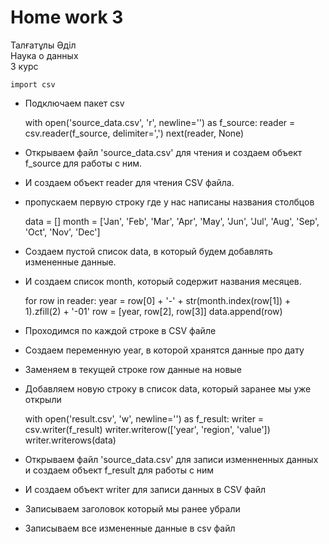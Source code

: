 # Home work 3 
Талғатұлы Әділ  
Наука о данных  
3 курс  


    import csv
* Подключаем пакет csv
     

    with open('source_data.csv', 'r', newline='') as f_source:
        reader = csv.reader(f_source, delimiter=',')
        next(reader, None)
* Открываем файл 'source_data.csv' для чтения и создаем объект f_source для работы с ним.
* И создаем объект reader для чтения CSV файла.
* пропускаем первую строку где у нас написаны названия столбцов
 

    data = []
    month = ['Jan', 'Feb', 'Mar', 'Apr', 'May', 'Jun', 'Jul', 'Aug', 'Sep', 'Oct', 'Nov', 'Dec']
* Создаем пустой список data, в который будем добавлять измененные данные.
* И создаем список month, который содержит названия месяцев.


    for row in reader:
        year = row[0] + '-' + str(month.index(row[1]) + 1).zfill(2) + '-01'
        row = [year, row[2], row[3]]
        data.append(row)
* Проходимся по каждой строке в CSV файле
* Создаем переменную year, в которой хранятся данные про дату 
* Заменяем в текущей строке row данные на новые
* Добавляем новую строку в список data, который заранее мы уже открыли


    with open('result.csv', 'w', newline='') as f_result:
        writer = csv.writer(f_result)
        writer.writerow(['year', 'region', 'value'])
        writer.writerows(data)
* Открываем файл 'source_data.csv' для записи изменненных данных и создаем объект f_result для работы с ним
* И создаем объект writer для записи данных в CSV файл
* Записываем заголовок который мы ранее убрали 
* Записываем все измененные данные в csv файл